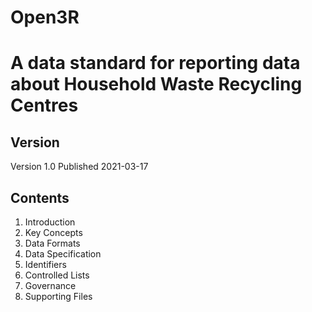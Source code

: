 # Open3R

# A data standard for reporting data about Household Waste Recycling Centres

## Version

Version 1.0 Published 2021-03-17

## Contents

1. Introduction
2. Key Concepts
3. Data Formats
4. Data Specification
5. Identifiers
6. Controlled Lists
7. Governance
8. Supporting Files

